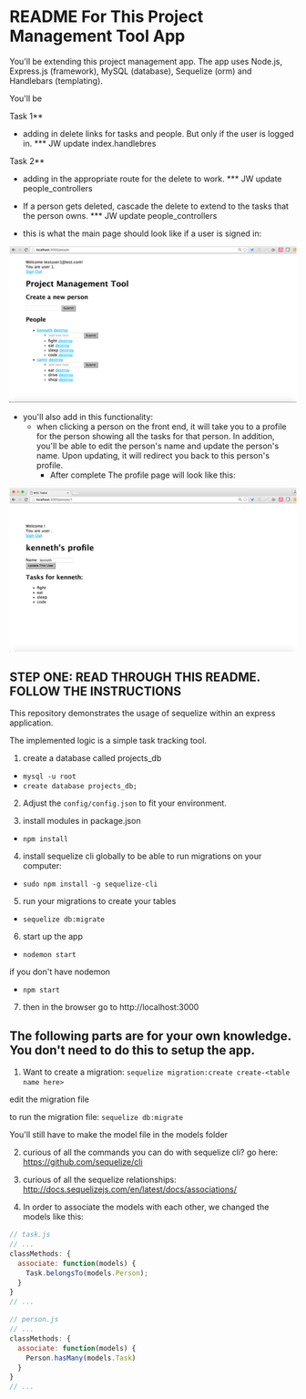 # README For This Project Management Tool App

You'll be extending this project management app. The app uses Node.js, Express.js (framework), MySQL (database), Sequelize (orm) and Handlebars (templating).

You'll be

Task 1**
* adding in delete links for tasks and people. But only if the user is logged in. 
***  JW update index.handlebres

Task 2**
* adding in the appropriate route for the delete to work.
*** JW update people_controllers

* If a person gets deleted, cascade the delete to extend to the tasks that the person owns.
*** JW update people_controllers


* this is what the main page should look like if a user is signed in:

![Editing a person](main-page.png)

* you'll also add in this functionality:
  * when clicking a person on the front end, it will take you to a profile for the person showing all the tasks for that person. In addition, you'll be able to edit the person's name and update the person's name. Upon updating, it will redirect you back to this person's profile.
    * After complete The profile page will look like this:

![Editing a person](editing-a-person.png)

## STEP ONE: READ THROUGH THIS README. FOLLOW THE INSTRUCTIONS

This repository demonstrates the usage of sequelize within an express application.

The implemented logic is a simple task tracking tool.

1. create a database called projects_db
  * `mysql -u root`
  * `create database projects_db;`

2. Adjust the `config/config.json` to fit your environment.

3. install modules in package.json
  * `npm install`

4. install sequelize cli globally to be able to run migrations on your computer:
  * `sudo npm install -g sequelize-cli`

5. run your migrations to create your tables
  * `sequelize db:migrate`

6. start up the app
  * `nodemon start`

  if you don't have nodemon
  * `npm start`

7. then in the browser go to http://localhost:3000


## The following parts are for your own knowledge. You don't need to do this to setup the app.

1. Want to create a migration:
  `sequelize migration:create create-<table name here>`

  edit the migration file

  to run the migration file:
    `sequelize db:migrate`

  You'll still have to make the model file in the models folder

2. curious of all the commands you can do with sequelize cli?
  go here: https://github.com/sequelize/cli

3. curious of all the sequelize relationships:
  http://docs.sequelizejs.com/en/latest/docs/associations/

4. In order to associate the models with each other, we changed the models like this:

  ```js
  // task.js
  // ...
  classMethods: {
    associate: function(models) {
      Task.belongsTo(models.Person);
    }
  }
  // ...
  ```

  ```js
  // person.js
  // ...
  classMethods: {
    associate: function(models) {
      Person.hasMany(models.Task)
    }
  }
  // ...
  ```

